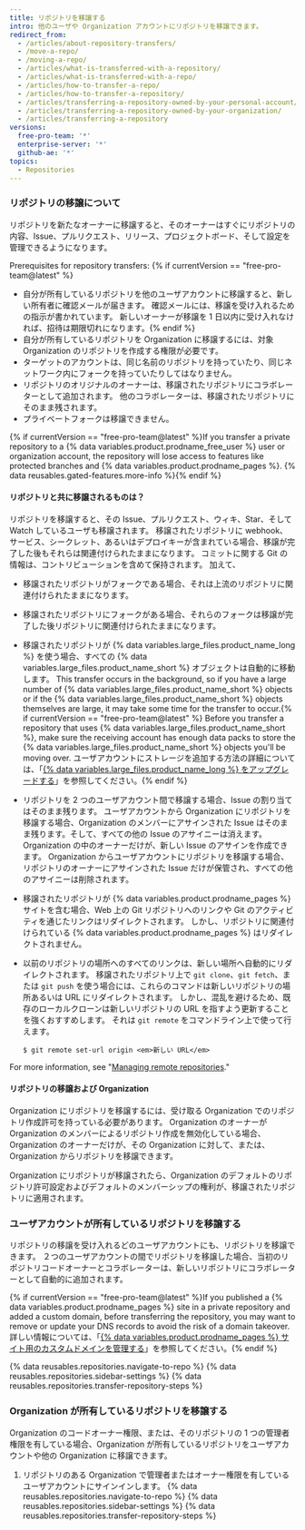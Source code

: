 ```yaml
---
title: リポジトリを移譲する
intro: 他のユーザや Organization アカウントにリポジトリを移譲できます。
redirect_from:
  - /articles/about-repository-transfers/
  - /move-a-repo/
  - /moving-a-repo/
  - /articles/what-is-transferred-with-a-repository/
  - /articles/what-is-transferred-with-a-repo/
  - /articles/how-to-transfer-a-repo/
  - /articles/how-to-transfer-a-repository/
  - /articles/transferring-a-repository-owned-by-your-personal-account/
  - /articles/transferring-a-repository-owned-by-your-organization/
  - /articles/transferring-a-repository
versions:
  free-pro-team: '*'
  enterprise-server: '*'
  github-ae: '*'
topics:
  - Repositories
---
```


### リポジトリの移譲について

リポジトリを新たなオーナーに移譲すると、そのオーナーはすぐにリポジトリの内容、Issue、プルリクエスト、リリース、プロジェクトボード、そして設定を管理できるようになります。

Prerequisites for repository transfers: {% if currentVersion == "free-pro-team@latest" %}
- 自分が所有しているリポジトリを他のユーザアカウントに移譲すると、新しい所有者に確認メールが届きます。 確認メールには、移譲を受け入れるための指示が書かれています。 新しいオーナーが移譲を 1 日以内に受け入れなければ、招待は期限切れになります。{% endif %}
- 自分が所有しているリポジトリを Organization に移譲するには、対象 Organization のリポジトリを作成する権限が必要です。
- ターゲットのアカウントは、同じ名前のリポジトリを持っていたり、同じネットワーク内にフォークを持っていたりしてはなりません。
- リポジトリのオリジナルのオーナーは、移譲されたリポジトリにコラボレーターとして追加されます。 他のコラボレーターは、移譲されたリポジトリにそのまま残されます。
- プライベートフォークは移譲できません。

{% if currentVersion == "free-pro-team@latest" %}If you transfer a private repository to a {% data variables.product.prodname_free_user %} user or organization account, the repository will lose access to features like protected branches and {% data variables.product.prodname_pages %}. {% data reusables.gated-features.more-info %}{% endif %}

#### リポジトリと共に移譲されるものは？

リポジトリを移譲すると、その Issue、プルリクエスト、ウィキ、Star、そして Watch しているユーザも移譲されます。 移譲されたリポジトリに webhook、サービス、シークレット、あるいはデプロイキーが含まれている場合、移譲が完了した後もそれらは関連付けられたままになります。 コミットに関する Git の情報は、コントリビューションを含めて保持されます。 加えて、

- 移譲されたリポジトリがフォークである場合、それは上流のリポジトリに関連付けられたままになります。
- 移譲されたリポジトリにフォークがある場合、それらのフォークは移譲が完了した後リポジトリに関連付けられたままになります。
- 移譲されたリポジトリが {% data variables.large_files.product_name_long %} を使う場合、すべての {% data variables.large_files.product_name_short %} オブジェクトは自動的に移動します。 This transfer occurs in the background, so if you have a large number of {% data variables.large_files.product_name_short %} objects or if the {% data variables.large_files.product_name_short %} objects themselves are large, it may take some time for the transfer to occur.{% if currentVersion == "free-pro-team@latest" %} Before you transfer a repository that uses {% data variables.large_files.product_name_short %}, make sure the receiving account has enough data packs to store the {% data variables.large_files.product_name_short %} objects you'll be moving over. ユーザアカウントにストレージを追加する方法の詳細については、「[{% data variables.large_files.product_name_long %} をアップグレードする](/articles/upgrading-git-large-file-storage)」を参照してください。{% endif %}
- リポジトリを 2 つのユーザアカウント間で移譲する場合、Issue の割り当てはそのまま残ります。 ユーザアカウントから Organization にリポジトリを移譲する場合、Organization のメンバーにアサインされた Issue はそのまま残ります。そして、すべての他の Issue のアサイニーは消えます。 Organization の中のオーナーだけが、新しい Issue のアサインを作成できます。 Organization からユーザアカウントにリポジトリを移譲する場合、リポジトリのオーナーにアサインされた Issue だけが保管され、すべての他のアサイニーは削除されます。
- 移譲されたリポジトリが {% data variables.product.prodname_pages %} サイトを含む場合、Web 上の Git リポジトリへのリンクや Git のアクティビティを通じたリンクはリダイレクトされます。 しかし、リポジトリに関連付けられている {% data variables.product.prodname_pages %} はリダイレクトされません。
- 以前のリポジトリの場所へのすべてのリンクは、新しい場所へ自動的にリダイレクトされます。 移譲されたリポジトリ上で `git clone`、`git fetch`、または `git push` を使う場合には、これらのコマンドは新しいリポジトリの場所あるいは URL にリダイレクトされます。 しかし、混乱を避けるため、既存のローカルクローンは新しいリポジトリの URL を指すよう更新することを強くおすすめします。 それは `git remote` をコマンドライン上で使って行えます。

  ```shell
  $ git remote set-url origin <em>新しい URL</em>
  ```

For more information, see "[Managing remote repositories](/github/getting-started-with-github/managing-remote-repositories)."

#### リポジトリの移譲および Organization

Organization にリポジトリを移譲するには、受け取る Organization でのリポジトリ作成許可を持っている必要があります。 Organization のオーナーが Organization のメンバーによるリポジトリ作成を無効化している場合、Organization のオーナーだけが、その Organization に対して、または、Organization からリポジトリを移譲できます。

Organization にリポジトリが移譲されたら、Organization のデフォルトのリポジトリ許可設定およびデフォルトのメンバーシップの権利が、移譲されたリポジトリに適用されます。

### ユーザアカウントが所有しているリポジトリを移譲する

リポジトリの移譲を受け入れるどのユーザアカウントにも、リポジトリを移譲できます。 ２つのユーザアカウントの間でリポジトリを移譲した場合、当初のリポジトリコードオーナーとコラボレーターは、新しいリポジトリにコラボレーターとして自動的に追加されます。

{% if currentVersion == "free-pro-team@latest" %}If you published a {% data variables.product.prodname_pages %} site in a private repository and added a custom domain, before transferring the repository, you may want to remove or update your DNS records to avoid the risk of a domain takeover. 詳しい情報については、「[{% data variables.product.prodname_pages %} サイト用のカスタムドメインを管理する](/articles/managing-a-custom-domain-for-your-github-pages-site)」を参照してください。{% endif %}

{% data reusables.repositories.navigate-to-repo %}
{% data reusables.repositories.sidebar-settings %}
{% data reusables.repositories.transfer-repository-steps %}

### Organization が所有しているリポジトリを移譲する

Organization のコードオーナー権限、または、そのリポジトリの 1 つの管理者権限を有している場合、Organization が所有しているリポジトリをユーザアカウントや他の Organization に移譲できます。

1. リポジトリのある Organization で管理者またはオーナー権限を有しているユーザアカウントにサインインします。
{% data reusables.repositories.navigate-to-repo %}
{% data reusables.repositories.sidebar-settings %}
{% data reusables.repositories.transfer-repository-steps %}
